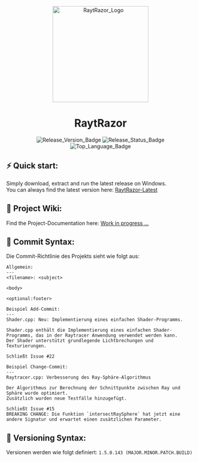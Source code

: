 <div align="center">

<img src="https://github.com/user-attachments/assets/4427f4a8-709e-45d8-b62f-d8adae4f3657" alt="RaytRazor_Logo" width="256"/>

# RaytRazor

![Release_Version_Badge](https://img.shields.io/github/v/release/lgndluke/RaytRazor?include_prereleases&sort=date&display_name=release&style=for-the-badge&label=Release%3A)
![Release_Status_Badge](https://img.shields.io/github/actions/workflow/status/lgndluke/RaytRazor/build.yml?style=for-the-badge&label=Build%20Status%3A)
![Top_Language_Badge](https://img.shields.io/github/languages/top/lgndluke/RaytRazor?style=for-the-badge)

</div>

## ⚡️ Quick start:

Simply download, extract and run the latest release on Windows. <br>
You can always find the latest version here: [RaytRazor-Latest](https://github.com/lgndluke/RaytRazor/releases/latest/)

## 📖 Project Wiki:

Find the Project-Documentation here: [Work in progress ...]()

## 🔩 Commit Syntax:

Die Commit-Richtlinie des Projekts sieht wie folgt aus:

```
Allgemein:
---
<filename>: <subject>
    	
<body>
    	
<optional:footer>
```

```
Beispiel Add-Commit:
---
Shader.cpp: Neu: Implementierung eines einfachen Shader-Programms.
    	
Shader.cpp enthält die Implementierung eines einfachen Shader-Programms, das in der Raytracer Anwendung verwendet werden kann.
Der Shader unterstützt grundlegende Lichtbrechungen und Texturierungen.

Schließt Issue #22
```

```
Beispiel Change-Commit:
---
Raytracer.cpp: Verbesserung des Ray-Sphäre-Algorithmus
    	
Der Algorithmus zur Berechnung der Schnittpunkte zwischen Ray und Sphäre wurde optimiert.
Zusätzlich wurden neue Testfälle hinzugefügt.

Schließt Issue #15
BREAKING CHANGE: Die Funktion `intersectRaySphere` hat jetzt eine andere Signatur und erwartet einen zusätzlichen Parameter.
```

## 🔧 Versioning Syntax:

Versionen werden wie folgt definiert: ```1.5.0.143 (MAJOR.MINOR.PATCH.BUILD)```
